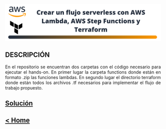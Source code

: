 ![head-image](../images/banner-serverless-basic.png)
## DESCRIPCIÓN
<p style="text-align:justify">
En el repositorio se encuentran dos carpetas con el código necesario para ejecutar el hands-on. En primer lugar la carpeta functions donde están en formato .zip las funciones lambdas. En segundo lugar el directorio terraform donde están todos los archivos .tf necesarios para implementar el flujo de trabajo propuesto.
</p>

## <b>[Solución](https://www.linkedin.com/pulse/solutions-arch-associate-hands-on-john-ramirez/?trackingId=7SXuWoa0LokVUWC2Rv2yKQ%3D%3D)</b>
## <b>[< Home](https://github.com/DatamadnessDevOps/aws-solutions-architect-associate-labs-)</b>